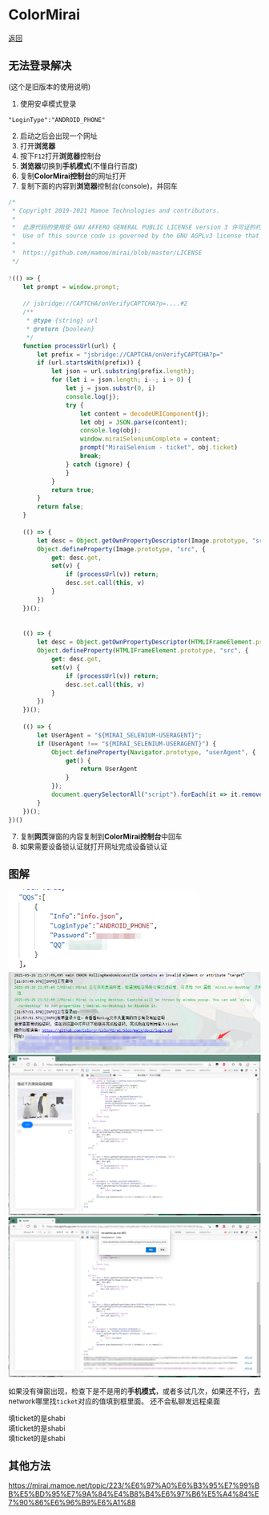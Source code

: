 # ColorMirai

[返回](../README.md)

## 无法登录解决
(这个是旧版本的使用说明)

1. 使用安卓模式登录
```
"LoginType":"ANDROID_PHONE"
```
2. 启动之后会出现一个网址
3. 打开**浏览器**
4. 按下`F12`打开**浏览器**控制台
5. **浏览器**切换到**手机模式**(不懂自行百度)
6. 复制**ColorMirai控制台**的网址打开
7. 复制下面的内容到**浏览器**控制台(console)，并回车
```js
/*
 * Copyright 2019-2021 Mamoe Technologies and contributors.
 *
 *  此源代码的使用受 GNU AFFERO GENERAL PUBLIC LICENSE version 3 许可证的约束, 可以在以下链接找到该许可证.
 *  Use of this source code is governed by the GNU AGPLv3 license that can be found through the following link.
 *
 *  https://github.com/mamoe/mirai/blob/master/LICENSE
 */

!(() => {
    let prompt = window.prompt;

    // jsbridge://CAPTCHA/onVerifyCAPTCHA?p=....#2
    /**
     * @type {string} url
     * @return {boolean}
     */
    function processUrl(url) {
        let prefix = "jsbridge://CAPTCHA/onVerifyCAPTCHA?p="
        if (url.startsWith(prefix)) {
            let json = url.substring(prefix.length);
            for (let i = json.length; i--; i > 0) {
                let j = json.substr(0, i)
                console.log(j);
                try {
                    let content = decodeURIComponent(j);
                    let obj = JSON.parse(content);
                    console.log(obj);
                    window.miraiSeleniumComplete = content;
                    prompt("MiraiSelenium - ticket", obj.ticket)
                    break;
                } catch (ignore) {
                }
            }
            return true;
        }
        return false;
    }

    (() => {
        let desc = Object.getOwnPropertyDescriptor(Image.prototype, "src");
        Object.defineProperty(Image.prototype, "src", {
            get: desc.get,
            set(v) {
                if (processUrl(v)) return;
                desc.set.call(this, v)
            }
        })
    })();


    (() => {
        let desc = Object.getOwnPropertyDescriptor(HTMLIFrameElement.prototype, "src");
        Object.defineProperty(HTMLIFrameElement.prototype, "src", {
            get: desc.get,
            set(v) {
                if (processUrl(v)) return;
                desc.set.call(this, v)
            }
        })
    })();

    (() => {
        let UserAgent = "${MIRAI_SELENIUM-USERAGENT}";
        if (UserAgent !== "${MIRAI_SELENIUM-USERAGENT}") {
            Object.defineProperty(Navigator.prototype, "userAgent", {
                get() {
                    return UserAgent
                }
            });
            document.querySelectorAll("script").forEach(it => it.remove());
        }
    })();
})()
```

7. 复制**网页**弹窗的内容复制到**ColorMirai控制台**中回车
8. 如果需要设备锁认证就打开网址完成设备锁认证

## 图解

![a](./img/a.png)  
![b](./img/b.png)  
![c](./img/c.png)  
![d](./img/d.png)

如果没有弹窗出现，检查下是不是用的**手机模式**，或者多试几次，如果还不行，去network哪里找`ticket`对应的值填到框里面。
还不会私聊发远程桌面

填ticket的是shabi  
填ticket的是shabi  
填ticket的是shabi

## 其他方法
https://mirai.mamoe.net/topic/223/%E6%97%A0%E6%B3%95%E7%99%BB%E5%BD%95%E7%9A%84%E4%B8%B4%E6%97%B6%E5%A4%84%E7%90%86%E6%96%B9%E6%A1%88
